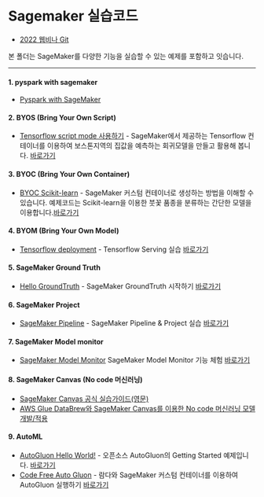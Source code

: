 # Sagemaker 실습코드
- [2022 웹비나 Git](https://github.com/aws-samples/aws-ai-ml-workshop-kr/tree/master/sagemaker/sm-special-webinar)

본 폴더는 SageMaker를 다양한 기능을 실습할 수 있는 예제를 포함하고 잇습니다.

---
#### 1. pyspark with sagemaker
- [Pyspark with SageMaker](./pyspark-preprocessing/README.md)  

#### 2. BYOS (Bring Your Own Script)

- [Tensorflow script mode 사용하기](byos-tensorflow/Readme.md) - SageMaker에서 제공하는 Tensorflow 컨테이너를 이용하여 보스톤지역의 집값을 예측하는 회귀모델을 만들고 활용해 봅니다. [바로가기](byos-tensorflow/Readme.md) 

#### 3. BYOC (Bring Your Own Container)

- [BYOC Scikit-learn](byoc/scikit_bring_your_own/scikit_bring_your_own.ipynb) - SageMaker 커스텀 컨테이너로 생성하는 방법을 이해할 수 있습니다. 예제코드는 Scikit-learn을 이용한 붓꽃 품종을 분류하는 간단한 모델을 이용합니다.[바로가기](byoc/scikit_bring_your_own/scikit_bring_your_own.ipynb)

#### 4. BYOM (Bring Your Own Model)

- [Tensorflow deployment](tf-deploy/README.md) - Tensorflow Serving 실습 [바로가기](tf-deploy/README.md)

#### 5. SageMaker Ground Truth

- [Hello GroundTruth](hello-gt/README.md) - SageMaker GroundTruth 시작하기 [바로가기](hello-gt/README.md)

#### 6. SageMaker Project
- [SageMaker Pipeline](sm-pipeline/README.md) - SageMaker Pipeline & Project 실습 [바로가기](sm-pipeline/README.md)

#### 7. SageMaker Model monitor

- [SageMaker Model Monitor](model-monitor/SageMaker-ModelMonitoring.ipynb) SageMaker Model Monitor 기능 체험 [바로가기](model-monitor/SageMaker-ModelMonitoring.ipynb)

#### 8. SageMaker Canvas (No code 머신러닝)
- [SageMaker Canvas 공식 실습가이드(영문)](https://catalog.us-east-1.prod.workshops.aws/workshops/80ba0ea5-7cf9-4b8c-9d3f-1cd988b6c071/en-US/)
- [AWS Glue DataBrew와 SageMaker Canvas를 이용한 No code 머신러닝 모델 개발/적용](canvas-and-glue-databrew/Readme.md)

#### 9. AutoML
- [AutoGluon Hello World!](autogluon/autogluon_helloworld.ipynb) - 오픈소스 AutoGluon의 Getting Started 예제입니다. [바로가기](autogluon/autogluon_helloworld.ipynb)
- [Code Free Auto Gluon](autogluon/README.md) - 람다와 SageMaker 커스텀 컨테이너를 이용하여 AutoGluon 실행하기 [바로가기](autogluon/README.md)




